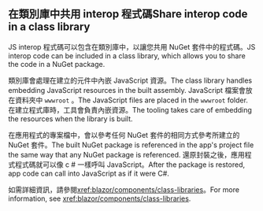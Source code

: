 ## <a name="share-interop-code-in-a-class-library"></a><span data-ttu-id="8d1d4-101">在類別庫中共用 interop 程式碼</span><span class="sxs-lookup"><span data-stu-id="8d1d4-101">Share interop code in a class library</span></span>

<span data-ttu-id="8d1d4-102">JS interop 程式碼可以包含在類別庫中，以讓您共用 NuGet 套件中的程式碼。</span><span class="sxs-lookup"><span data-stu-id="8d1d4-102">JS interop code can be included in a class library, which allows you to share the code in a NuGet package.</span></span>

<span data-ttu-id="8d1d4-103">類別庫會處理在建立的元件中內嵌 JavaScript 資源。</span><span class="sxs-lookup"><span data-stu-id="8d1d4-103">The class library handles embedding JavaScript resources in the built assembly.</span></span> <span data-ttu-id="8d1d4-104">JavaScript 檔案會放在資料夾中 `wwwroot` 。</span><span class="sxs-lookup"><span data-stu-id="8d1d4-104">The JavaScript files are placed in the `wwwroot` folder.</span></span> <span data-ttu-id="8d1d4-105">在建立程式庫時，工具會負責內嵌資源。</span><span class="sxs-lookup"><span data-stu-id="8d1d4-105">The tooling takes care of embedding the resources when the library is built.</span></span>

<span data-ttu-id="8d1d4-106">在應用程式的專案檔中，會以參考任何 NuGet 套件的相同方式參考所建立的 NuGet 套件。</span><span class="sxs-lookup"><span data-stu-id="8d1d4-106">The built NuGet package is referenced in the app's project file the same way that any NuGet package is referenced.</span></span> <span data-ttu-id="8d1d4-107">還原封裝之後，應用程式程式碼就可以像 c # 一樣呼叫 JavaScript。</span><span class="sxs-lookup"><span data-stu-id="8d1d4-107">After the package is restored, app code can call into JavaScript as if it were C#.</span></span>

<span data-ttu-id="8d1d4-108">如需詳細資訊，請參閱<xref:blazor/components/class-libraries>。</span><span class="sxs-lookup"><span data-stu-id="8d1d4-108">For more information, see <xref:blazor/components/class-libraries>.</span></span>
